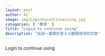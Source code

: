 ```yaml
---
layout: post
author: AI
image: img/Logintocontinueusing.jpg
categories: [ '教育' ]
title: "Login to continue using"  
description: "這是一篇關於登入以繼續使用的文章"
---
```

Login to continue using